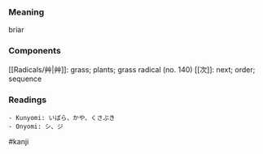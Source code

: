 ### Meaning

briar

### Components

[[Radicals/艸|艸]]: grass; plants; grass radical (no. 140) [[次]]: next; order; sequence

### Readings

```
- Kunyomi: いばら、かや、くさぶき
- Onyomi: シ、ジ
```

#kanji